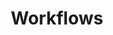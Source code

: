 ---
title: Workflows
linkTitle: Workflows
weight: 3
description: >
  Overview and configuration of various workflows in CHT Applications.
---